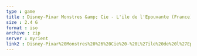 ```yaml
---
type : game
title : Disney-Pixar Monstres &amp; Cie - L'ile de l'Epouvante (France)
size : 2.4 G
format : iso
archive : zip
server : myrient
link2 : Disney-Pixar%20Monstres%20%26%20Cie%20-%20L%27ile%20de%20l%27Epouvante%20%28France%29
---
```

